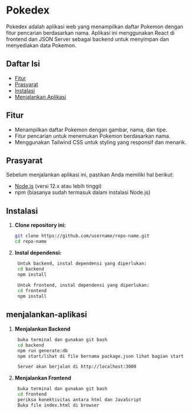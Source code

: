 # Pokedex

Pokedex adalah aplikasi web yang menampilkan daftar Pokemon dengan fitur pencarian berdasarkan nama. Aplikasi ini menggunakan React di frontend dan JSON Server sebagai backend untuk menyimpan dan menyediakan data Pokemon.

## Daftar Isi

- [Fitur](#fitur)
- [Prasyarat](#prasyarat)
- [Instalasi](#instalasi)
- [Menjalankan Aplikasi](#menjalankan-aplikasi)
## Fitur

- Menampilkan daftar Pokemon dengan gambar, nama, dan tipe.
- Fitur pencarian untuk menemukan Pokemon berdasarkan nama.
- Menggunakan Tailwind CSS untuk styling yang responsif dan menarik.

## Prasyarat

Sebelum menjalankan aplikasi ini, pastikan Anda memiliki hal berikut:

- [Node.js](https://nodejs.org/) (versi 12.x atau lebih tinggi)
- npm (biasanya sudah termasuk dalam instalasi Node.js)

## Instalasi

1. **Clone repository ini:**

   ```bash
   git clone https://github.com/username/repo-name.git
   cd repo-name

2. **Instal dependensi:**

   ```bash
    Untuk backend, instal dependensi yang diperlukan:
    cd backend
    npm install
    
    Untuk frontend, instal dependensi yang diperlukan:
    cd frontend
    npm install


## menjalankan-aplikasi

1. **Menjalankan Backend**

   ```bash
    buka terminal dan gunakan git bash 
    cd backend
    npm run generate:db
    npm start/lihat di file bernama package.json lihat bagian start

    Server akan berjalan di http://localhost:3000

2. **Menjalankan Frontend**

   ```bash
    buka terminal dan gunakan git bash 
    cd frontend
    periksa konektivitas antara html dan JavaScript 
    Buka file index.html di browser
    


